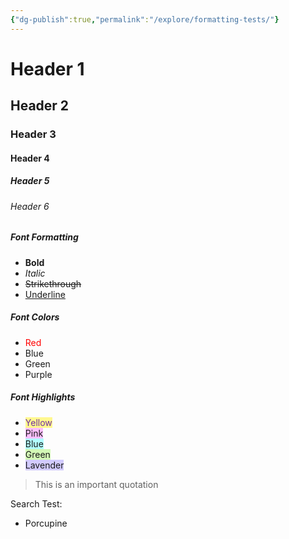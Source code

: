 ```yaml
---
{"dg-publish":true,"permalink":"/explore/formatting-tests/"}
---
```


# Header 1
## Header 2
### Header 3
#### Header 4
##### Header 5
###### Header 6

##### Font Formatting
- **Bold**
- *Italic*
- ~~Strikethrough~~
- <u>Underline</u>

##### Font Colors
- <font color="#ff0000">Red</font>
- Blue
- Green
- Purple

##### Font Highlights
- <span style="background:#fff88f"><font color="#7030a0">Yellow</font></span>
- <span style="background:#fdbfff">Pink</span>
- <span style="background:#b1ffff">Blue</span>
- <span style="background:#d3f8b6">Green</span>
- <span style="background:#d2cbff">Lavender</span>

> This is an important quotation

Search Test:
- Porcupine